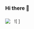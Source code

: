 ### Hi there 👋

<!--
**Mihanta1/Mihanta1** is a ✨ _special_ ✨ repository because its `README.md` (this file) appears on your GitHub profile.

Here are some ideas to get you started:
I'm just a random girl who loves what she does
- ⚡ Fun fact: I think I'm fun the way I am
-->

### 

![
            <img align="left" src="https://cdn.jsdelivr.net/gh/devicons/devicon/icons/html5/html5-plain-wordmark.svg" style="padding-right:10px"/>]
          
          
